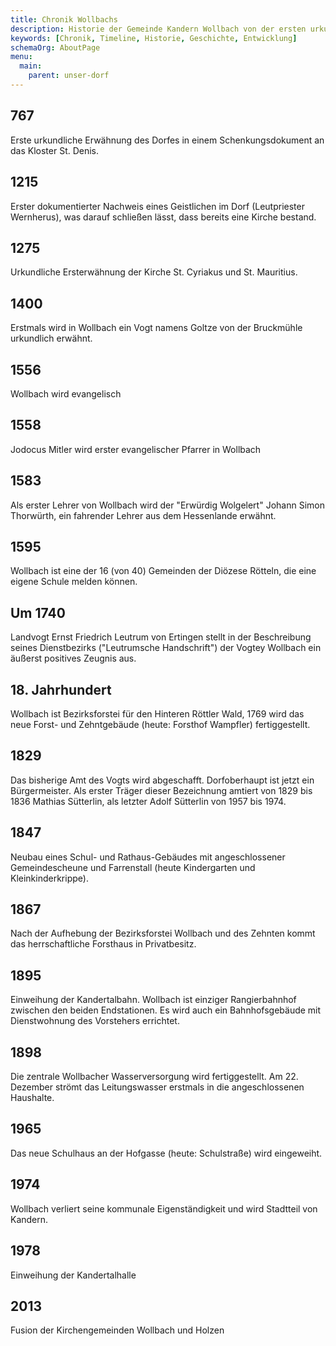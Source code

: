 ```yaml
---
title: Chronik Wollbachs
description: Historie der Gemeinde Kandern Wollbach von der ersten urkundlichen Erwähnung bis heute
keywords: [Chronik, Timeline, Historie, Geschichte, Entwicklung]
schemaOrg: AboutPage
menu:
  main:
    parent: unser-dorf
---
```


## 767
Erste urkundliche Erwähnung des Dorfes in einem Schenkungsdokument an das Kloster St. Denis.

## 1215
Erster dokumentierter Nachweis eines Geistlichen im Dorf (Leutpriester Wernherus), was darauf schließen lässt, dass bereits eine Kirche bestand.

## 1275
Urkundliche Ersterwähnung der Kirche St. Cyriakus und St. Mauritius.

## 1400
Erstmals wird in Wollbach ein Vogt namens Goltze von der Bruckmühle urkundlich erwähnt.

## 1556
Wollbach wird evangelisch

## 1558
Jodocus Mitler wird erster evangelischer Pfarrer in Wollbach

## 1583
Als erster Lehrer von Wollbach wird der "Erwürdig Wolgelert" Johann Simon Thorwürth, ein fahrender Lehrer aus dem Hessenlande erwähnt.

## 1595
Wollbach ist eine der 16 (von 40) Gemeinden der Diözese Rötteln, die eine eigene Schule melden können.

## Um 1740
Landvogt Ernst Friedrich Leutrum von Ertingen stellt in der  Beschreibung seines Dienstbezirks ("Leutrumsche Handschrift") der Vogtey Wollbach ein äußerst positives Zeugnis aus. 

## 18\. Jahrhundert
Wollbach ist  Bezirksforstei für den Hinteren Röttler Wald, 1769 wird das neue Forst- und Zehntgebäude (heute: Forsthof Wampfler) fertiggestellt.  

## 1829
Das bisherige Amt des Vogts wird abgeschafft. Dorfoberhaupt ist jetzt ein Bürgermeister. Als erster Träger dieser Bezeichnung amtiert von 1829 bis 1836 Mathias Sütterlin, als letzter Adolf Sütterlin von 1957 bis 1974.

## 1847
Neubau eines Schul- und Rathaus-Gebäudes mit angeschlossener Gemeindescheune und Farrenstall (heute Kindergarten und Kleinkinderkrippe).  

## 1867
Nach der Aufhebung der Bezirksforstei Wollbach und des Zehnten kommt das herrschaftliche Forsthaus in Privatbesitz.

## 1895
Einweihung der Kandertalbahn. Wollbach ist einziger Rangierbahnhof zwischen den beiden Endstationen. Es wird auch ein Bahnhofsgebäude mit Dienstwohnung des Vorstehers errichtet.

## 1898
Die zentrale Wollbacher Wasserversorgung wird fertiggestellt. Am 22. Dezember strömt das Leitungswasser erstmals in die angeschlossenen Haushalte.   

## 1965
Das neue Schulhaus an der Hofgasse (heute: Schulstraße) wird eingeweiht.

## 1974
Wollbach verliert seine kommunale Eigenständigkeit und wird Stadtteil von Kandern.

## 1978
Einweihung der Kandertalhalle

## 2013
Fusion der Kirchengemeinden Wollbach und Holzen
